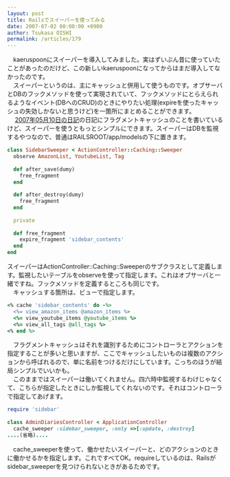 ```yaml
---
layout: post
title: Railsでスイーパーを使ってみる
date: 2007-07-02 00:00:00 +0900
author: Tsukasa OISHI
permalink: /articles/179
---
```



　kaeruspoonにスイーパーを導入してみました。実はずいぶん昔に使っていたことがあったのだけど、この新しいkaeruspoonになってからはまだ導入してなかったのです。  
　スイーパーというのは、主にキャッシュと併用して使うものです。オブサーバとDBのフックメソッドを使って実現されていて、フックメソッドにとらえられるようなイベント(DBへのCRUD)のときにやりたい処理(expireを使ったキャッシュの失効しかないと思うけど)を一箇所にまとめることができます。  
　 [2007年05月10日の日記](/articles/date/2007/05/10)の日記にフラグメントキャッシュのことを書いているけど、スイーパーを使うともっとシンプルにできます。スイーパーはDBを監視するやつなので、普通はRAILSROOT/app/modelsの下に置きます。  

```ruby  
class SidebarSweeper < ActionController::Caching::Sweeper  
  observe AmazonList, YoutubeList, Tag  
 
  def after_save(dumy)  
    free_fragment  
  end  
 
  def after_destroy(dumy)  
    free_fragment  
  end  
 
  private  
 
  def free_fragment  
    expire_fragment 'sidebar_contents'  
  end  
end  
```  

スイーパーはActionController::Caching::Sweeperのサブクラスとして定義します。監視したいテーブルをobserveを使って指定します。これはオブサーバと一緒ですね。フックメソッドを定義するところも同じです。  
　キャッシュする箇所は、ビューで指定します。  

```ruby  
<% cache 'sidebar_contents' do -%>  
  <%= view_amazon_items @amazon_items %>  
  <%= view_youtube_items @youtube_items %>  
  <%= view_all_tags @all_tags %>  
<% end %>  
```  

　フラグメントキャッシュはそれを識別するためにコントローラとアクションを指定することが多いと思いますが、ここでキャッシュしたいものは複数のアクションから呼ばれるので、単に名前をつけるだけにしています。こっちのほうが結局シンプルでいいかも。  
　このままではスイーパーは働いてくれません。四六時中監視するわけじゃなくて、こちらが指定したときにしか監視してくれないのです。それはコントローラで指定してあげます。  

```ruby  
require 'sidebar'  
 
class AdminDiariesController < ApplicationController  
  cache_sweeper :sidebar_sweeper, :only =>[:update, :destroy]  
....(省略)....  
```  

　cache\_sweeperを使って、働かせたいスイーパーと、どのアクションのときに働かせるかを指定します。これですべてOK。requireしているのは、Railsがsidebar\_sweeperを見つけられないときがあるためです。  

